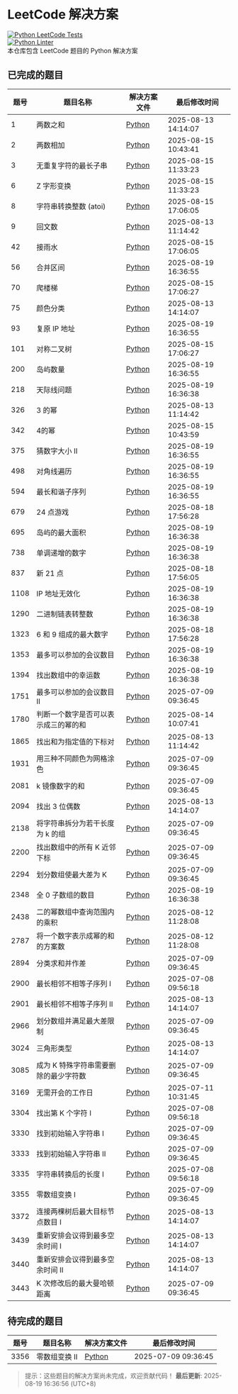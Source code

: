 # LeetCode 解决方案

 [![Python LeetCode Tests](https://github.com/barryyan0121/leetcode-practice/actions/workflows/python_tests.yml/badge.svg?branch=master)](https://github.com/barryyan0121/leetcode-practice/actions/workflows/python_tests.yml) <br>  [![Python Linter](https://github.com/barryyan0121/leetcode-practice/actions/workflows/update_leetcode.yml/badge.svg)](https://github.com/barryyan0121/leetcode-practice/actions/workflows/update_leetcode.yml) <br> 本仓库包含 LeetCode 题目的 Python 解决方案

## 已完成的题目

| 题号 | 题目名称 | 解决方案文件 | 最后修改时间 |
|------|----------|--------------|-------------|
| 1 | 两数之和 | [Python](./solution/python/1.两数之和.py) |  2025-08-13 14:14:07 |
| 2 | 两数相加 | [Python](./solution/python/2.两数相加.py) |  2025-08-15 10:43:41 |
| 3 | 无重复字符的最长子串 | [Python](./solution/python/3.无重复字符的最长子串.py) |  2025-08-15 11:33:23 |
| 6 | Z 字形变换 | [Python](./solution/python/6.Z%20字形变换.py) |  2025-08-15 11:33:23 |
| 8 | 字符串转换整数 (atoi) | [Python](./solution/python/8.字符串转换整数%20(atoi).py) |  2025-08-15 17:06:05 |
| 9 | 回文数 | [Python](./solution/python/9.回文数.py) |  2025-08-13 11:14:42 |
| 42 | 接雨水 | [Python](./solution/python/42.接雨水.py) |  2025-08-15 17:06:05 |
| 56 | 合并区间 | [Python](./solution/python/56.合并区间.py) |  2025-08-19 16:36:55 |
| 70 | 爬楼梯 | [Python](./solution/python/70.爬楼梯.py) |  2025-08-15 17:06:27 |
| 75 | 颜色分类 | [Python](./solution/python/75.颜色分类.py) |  2025-08-13 14:14:07 |
| 93 | 复原 IP 地址 | [Python](./solution/python/93.复原%20IP%20地址.py) |  2025-08-19 16:36:55 |
| 101 | 对称二叉树 | [Python](./solution/python/101.对称二叉树.py) |  2025-08-15 17:06:27 |
| 200 | 岛屿数量 | [Python](./solution/python/200.岛屿数量.py) |  2025-08-19 16:36:55 |
| 218 | 天际线问题 | [Python](./solution/python/218.天际线问题.py) |  2025-08-19 16:36:38 |
| 326 | 3 的幂 | [Python](./solution/python/326.3%20的幂.py) |  2025-08-13 11:14:42 |
| 342 | 4的幂 | [Python](./solution/python/342.4的幂.py) |  2025-08-15 10:43:59 |
| 375 | 猜数字大小 II | [Python](./solution/python/375.猜数字大小%20II.py) |  2025-08-19 16:36:55 |
| 498 | 对角线遍历 | [Python](./solution/python/498.对角线遍历.py) |  2025-08-19 16:36:55 |
| 594 | 最长和谐子序列 | [Python](./solution/python/594.最长和谐子序列.py) |  2025-08-19 16:36:55 |
| 679 | 24 点游戏 | [Python](./solution/python/679.24%20点游戏.py) |  2025-08-18 17:56:28 |
| 695 | 岛屿的最大面积 | [Python](./solution/python/695.岛屿的最大面积.py) |  2025-08-19 16:36:38 |
| 738 | 单调递增的数字 | [Python](./solution/python/738.单调递增的数字.py) |  2025-08-19 16:36:38 |
| 837 | 新 21 点 | [Python](./solution/python/837.新%2021%20点.py) |  2025-08-18 17:56:05 |
| 1108 | IP 地址无效化 | [Python](./solution/python/1108.IP%20地址无效化.py) |  2025-08-19 16:36:38 |
| 1290 | 二进制链表转整数 | [Python](./solution/python/1290.二进制链表转整数.py) |  2025-08-19 16:36:38 |
| 1323 | 6 和 9 组成的最大数字 | [Python](./solution/python/1323.6%20和%209%20组成的最大数字.py) |  2025-08-18 17:56:28 |
| 1353 | 最多可以参加的会议数目 | [Python](./solution/python/1353.最多可以参加的会议数目.py) |  2025-08-19 16:36:38 |
| 1394 | 找出数组中的幸运数 | [Python](./solution/python/1394.找出数组中的幸运数.py) |  2025-08-19 16:36:38 |
| 1751 | 最多可以参加的会议数目 II | [Python](./solution/python/1751.最多可以参加的会议数目%20II.py) |  2025-07-09 09:36:45 |
| 1780 | 判断一个数字是否可以表示成三的幂的和 | [Python](./solution/python/1780.判断一个数字是否可以表示成三的幂的和.py) |  2025-08-14 10:07:41 |
| 1865 | 找出和为指定值的下标对 | [Python](./solution/python/1865.找出和为指定值的下标对.py) |  2025-08-13 11:14:42 |
| 1931 | 用三种不同颜色为网格涂色 | [Python](./solution/python/1931.用三种不同颜色为网格涂色.py) |  2025-07-09 09:36:45 |
| 2081 | k 镜像数字的和 | [Python](./solution/python/2081.k%20镜像数字的和.py) |  2025-07-09 09:36:45 |
| 2094 | 找出 3 位偶数 | [Python](./solution/python/2094.找出%203%20位偶数.py) |  2025-08-13 14:14:07 |
| 2138 | 将字符串拆分为若干长度为 k 的组 | [Python](./solution/python/2138.将字符串拆分为若干长度为%20k%20的组.py) |  2025-07-09 09:36:45 |
| 2200 | 找出数组中的所有 K 近邻下标 | [Python](./solution/python/2200.找出数组中的所有%20K%20近邻下标.py) |  2025-07-09 09:36:45 |
| 2294 | 划分数组使最大差为 K | [Python](./solution/python/2294.划分数组使最大差为%20K.py) |  2025-07-09 09:36:45 |
| 2348 | 全 0 子数组的数目 | [Python](./solution/python/2348.全%200%20子数组的数目.py) |  2025-08-19 16:36:38 |
| 2438 | 二的幂数组中查询范围内的乘积 | [Python](./solution/python/2438.二的幂数组中查询范围内的乘积.py) |  2025-08-12 11:28:08 |
| 2787 | 将一个数字表示成幂的和的方案数 | [Python](./solution/python/2787.将一个数字表示成幂的和的方案数.py) |  2025-08-12 11:28:08 |
| 2894 | 分类求和并作差 | [Python](./solution/python/2894.分类求和并作差.py) |  2025-07-09 09:36:45 |
| 2900 | 最长相邻不相等子序列 I | [Python](./solution/python/2900.最长相邻不相等子序列%20I.py) |  2025-07-08 09:56:18 |
| 2901 | 最长相邻不相等子序列 II | [Python](./solution/python/2901.最长相邻不相等子序列%20II.py) |  2025-08-13 14:14:07 |
| 2966 | 划分数组并满足最大差限制 | [Python](./solution/python/2966.划分数组并满足最大差限制.py) |  2025-07-09 09:36:45 |
| 3024 | 三角形类型 | [Python](./solution/python/3024.三角形类型.py) |  2025-08-13 14:14:07 |
| 3085 | 成为 K 特殊字符串需要删除的最少字符数 | [Python](./solution/python/3085.成为%20K%20特殊字符串需要删除的最少字符数.py) |  2025-07-09 09:36:45 |
| 3169 | 无需开会的工作日 | [Python](./solution/python/3169.无需开会的工作日.py) |  2025-07-11 10:31:45 |
| 3304 | 找出第 K 个字符 I | [Python](./solution/python/3304.找出第%20K%20个字符%20I.py) |  2025-07-08 09:56:18 |
| 3330 | 找到初始输入字符串 I | [Python](./solution/python/3330.找到初始输入字符串%20I.py) |  2025-07-09 09:36:45 |
| 3333 | 找到初始输入字符串 II | [Python](./solution/python/3333.找到初始输入字符串%20II.py) |  2025-07-09 09:36:45 |
| 3335 | 字符串转换后的长度 I | [Python](./solution/python/3335.字符串转换后的长度%20I.py) |  2025-07-08 09:56:18 |
| 3355 | 零数组变换 I | [Python](./solution/python/3355.零数组变换%20I.py) |  2025-07-09 09:36:45 |
| 3372 | 连接两棵树后最大目标节点数目 I | [Python](./solution/python/3372.连接两棵树后最大目标节点数目%20I.py) |  2025-08-13 14:14:07 |
| 3439 | 重新安排会议得到最多空余时间 I | [Python](./solution/python/3439.重新安排会议得到最多空余时间%20I.py) |  2025-08-13 14:14:07 |
| 3440 | 重新安排会议得到最多空余时间 II | [Python](./solution/python/3440.重新安排会议得到最多空余时间%20II.py) |  2025-08-13 14:14:07 |
| 3443 | K 次修改后的最大曼哈顿距离 | [Python](./solution/python/3443.K%20次修改后的最大曼哈顿距离.py) |  2025-07-09 09:36:45 |

## 待完成的题目

| 题号 | 题目名称 | 解决方案文件 | 最后修改时间 |
|------|----------|--------------|-------------|
| 3356 | 零数组变换 II | [Python](./solution/python/3356.零数组变换%20II.py) |  2025-07-09 09:36:45 |

> 提示：这些题目的解决方案尚未完成，欢迎贡献代码！
**最后更新**: 2025-08-19 16:36:56 (UTC+8)
